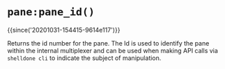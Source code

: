 # `pane:pane_id()`

{{since('20201031-154415-9614e117')}}

Returns the id number for the pane.  The Id is used to identify the pane
within the internal multiplexer and can be used when making API calls
via `shelldone cli` to indicate the subject of manipulation.

